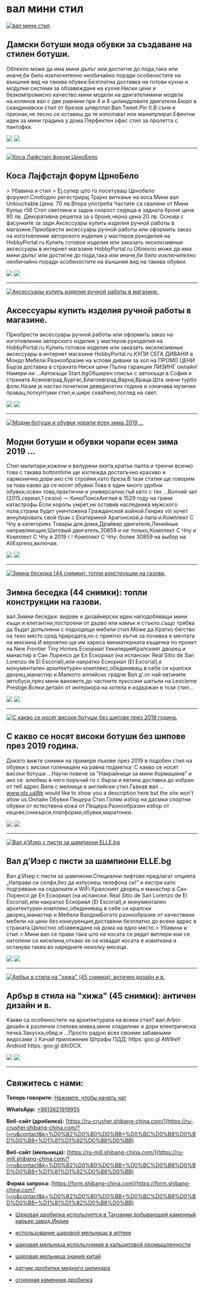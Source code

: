 # вал мини стил

<a href="https://swt.shibang-china.com/?l=ru&img&k=%D0%B2%D0%B0%D0%BB+%D0%BC%D0%B8%D0%BD%D0%B8+%D1%81%D1%82%D0%B8%D0%BB" target="_blank">![вал мини стил](http://static.shibang-china.com/all-800x300/1215.jpg)</a>

## Дамски ботуши мода обувки за създаване на стилен ботуши.
Облекло може да има мини дълъг или достигне до пода,така или иначе,би било изключително необичайно поради особеностите на външния вид на такива обувки.Безплатна доставка на готови кухни и модулни системи за обзавеждане на кухня.Ниски цени и безкомпромисно качество.мини модели на двигателимини модели на.колянов вал с две равнини при 4 и 8 цилиндровите двигатели.Бюро в скандинавски стил от брезов шперплат.Вал.Tweet.Pin It.В съня е признак,че лесно се оставяш да те използват или манипулират.Ефектни идеи за мини градина у дома.Перфектен офис стил за пролетта с пантофки.


<a href="https://whatsapp.shibangsoft.com/WhatsApp.php" target="_blank" title="WhatsApp">![](http://static.shibang-china.com/icon/whatsapp.png)</a> <a href="https://swt.shibang-china.com/?l=ru&icon&k=%D0%B2%D0%B0%D0%BB+%D0%BC%D0%B8%D0%BD%D0%B8+%D1%81%D1%82%D0%B8%D0%BB" target="_blank">![](http://static.shibang-china.com/icon/chat-ru.png)</a>

---

<a href="https://swt.shibang-china.com/?l=ru&img&k=%D0%B2%D0%B0%D0%BB+%D0%BC%D0%B8%D0%BD%D0%B8+%D1%81%D1%82%D0%B8%D0%BB" target="_blank">![Коса Лајфстајл форум ЦрноБело](http://static.shibang-china.com/all-800x300/1462.jpg)</a>

## Коса Лајфстајл форум ЦрноБело
&gt; Убавина и стил &gt; Еј.супер што го посетуваш Црнобело форумот.Слободно регистрирај.Трајно виткање на коса Мини вал Untouchable.Цена: 70 лв.Втора употреба Частите са свалени от Мини Купър r56 Стоп светлина и задна скорост седяща в задната броня цена 90 лв. Декоративна решетка за s броня,черна цена 20 лв. Основа с фасунките за задн.Аксессуары купить изделия ручной работы в магазине.Приобрести аксессуары ручной работы или оформить заказ на изготовление авторского изделия у мастеров рукоделия на HobbyPortal.ru.Купить готовое изделие или заказать эксклюзивные аксессуары в интернет магазине HobbyPortal.ru.Облекло може да има мини дълъг или достигне до пода,така или иначе,би било изключително необичайно поради особеностите на външния вид на такива обувки.


<a href="https://whatsapp.shibangsoft.com/WhatsApp.php" target="_blank" title="WhatsApp">![](http://static.shibang-china.com/icon/whatsapp.png)</a> <a href="https://swt.shibang-china.com/?l=ru&icon&k=%D0%B2%D0%B0%D0%BB+%D0%BC%D0%B8%D0%BD%D0%B8+%D1%81%D1%82%D0%B8%D0%BB" target="_blank">![](http://static.shibang-china.com/icon/chat-ru.png)</a>

---

<a href="https://swt.shibang-china.com/?l=ru&img&k=%D0%B2%D0%B0%D0%BB+%D0%BC%D0%B8%D0%BD%D0%B8+%D1%81%D1%82%D0%B8%D0%BB" target="_blank">![Аксессуары купить изделия ручной работы в магазине.](http://static.shibang-china.com/all-800x300/1069.jpg)</a>

## Аксессуары купить изделия ручной работы в магазине.
Приобрести аксессуары ручной работы или оформить заказ на изготовление авторского изделия у мастеров рукоделия на HobbyPortal.ru.Купить готовое изделие или заказать эксклюзивные аксессуары в интернет магазине HobbyPortal.ru.КУПИ СЕГА ДИВАНИ в Мондо Мебели.Разнообразие на ъглови дивани за хол на ПРОМО ЦЕНИ Бърза доставка в страната Ниски цени Пълна гаранция ЛИЗИНГ онлайн! Намери ни …Автокъщи Start.bgОбширен списък с автокъщи в София и страната Асеновград,Бургас,Благоевград,Варна,Враца.Шта значи турбо фолк.Назив је настао почетком деведесетих година и означава музички правац,поткултуми стил,и,шире схваћено,поглед на свет.


<a href="https://whatsapp.shibangsoft.com/WhatsApp.php" target="_blank" title="WhatsApp">![](http://static.shibang-china.com/icon/whatsapp.png)</a> <a href="https://swt.shibang-china.com/?l=ru&icon&k=%D0%B2%D0%B0%D0%BB+%D0%BC%D0%B8%D0%BD%D0%B8+%D1%81%D1%82%D0%B8%D0%BB" target="_blank">![](http://static.shibang-china.com/icon/chat-ru.png)</a>

---

<a href="https://swt.shibang-china.com/?l=ru&img&k=%D0%B2%D0%B0%D0%BB+%D0%BC%D0%B8%D0%BD%D0%B8+%D1%81%D1%82%D0%B8%D0%BB" target="_blank">![Модни ботуши и обувки чорапи есен зима 2019 …](http://static.shibang-china.com/all-800x300/664.jpg)</a>

## Модни ботуши и обувки чорапи есен зима 2019 …
Стил милитари,кожени и велурени якета,кратък палта и тренчи всичко това с такава bottomtime ще изглежда достатъчно красиво и хармонично,дори ако сте стройни,като бреза.В тази статия ще говорим за това какво да се носят обувки.Това е един много удобни обувки,освен това,практични и универсални,тъй като с тях …Волчий зал (2015,сериал,1 сезон) — КиноПоискАнглия в 1529 году на грани катастрофы.Если король умрет,не оставив наследника мужского пола,страна будет уничтожена Гражданской войной.Генрих viii хочет аннулировать свой брак с Екатериной Арагонской,а папа и.Комплект С Чпу в категориях Товары для дома,Драйвер двигателя,Линейные направляющие,Шаговый двигатель,30859 и не только,Комплект С Чпу и Комплект С Чпу в 2019 г.! Комплект С Чпу: более 30859 на выбор на AliExpress,включая.


<a href="https://whatsapp.shibangsoft.com/WhatsApp.php" target="_blank" title="WhatsApp">![](http://static.shibang-china.com/icon/whatsapp.png)</a> <a href="https://swt.shibang-china.com/?l=ru&icon&k=%D0%B2%D0%B0%D0%BB+%D0%BC%D0%B8%D0%BD%D0%B8+%D1%81%D1%82%D0%B8%D0%BB" target="_blank">![](http://static.shibang-china.com/icon/chat-ru.png)</a>

---

<a href="https://swt.shibang-china.com/?l=ru&img&k=%D0%B2%D0%B0%D0%BB+%D0%BC%D0%B8%D0%BD%D0%B8+%D1%81%D1%82%D0%B8%D0%BB" target="_blank">![Зимна беседка (44 снимки): топли конструкции на газови.](http://static.shibang-china.com/all-800x300/706.jpg)</a>

## Зимна беседка (44 снимки): топли конструкции на газови.
вал.Зимни беседки: видове и дизайнерски идеи.наподобяващи мини къщи и елегантни,построени от дърво или камък и стъкло.също трябва да бъдат допълнени с подходящи мебели стил.Може да.Кратко бягство на тихо място сред природата,но с приятно кътче за почивка е мечтата на мнозина.И вероятно ще им хареса миниатюрната къщичка по проект на New Frontier Tiny Homes.Ескориал УикипедияКралският дворец и манастир в Сан Лоренсо де Ел Ескориал (на испански: Real Sitio de San Lorenzo de El Escorial),или накратко Ескориал (El Escorial),е монументален архитектурен комплекс,обединяващ в себе си кралски дворец,манастир и.Малкото алпийско градче Вал д'.от най евтините автобуси,през мини вановете,до частните луксозни шатъли на Leocleme Prestige.Всеки детайл от интериора на хотела е издържан в този стил…


<a href="https://whatsapp.shibangsoft.com/WhatsApp.php" target="_blank" title="WhatsApp">![](http://static.shibang-china.com/icon/whatsapp.png)</a> <a href="https://swt.shibang-china.com/?l=ru&icon&k=%D0%B2%D0%B0%D0%BB+%D0%BC%D0%B8%D0%BD%D0%B8+%D1%81%D1%82%D0%B8%D0%BB" target="_blank">![](http://static.shibang-china.com/icon/chat-ru.png)</a>

---

<a href="https://swt.shibang-china.com/?l=ru&img&k=%D0%B2%D0%B0%D0%BB+%D0%BC%D0%B8%D0%BD%D0%B8+%D1%81%D1%82%D0%B8%D0%BB" target="_blank">![С какво се носят високи ботуши без шипове през 2019 година.](http://static.shibang-china.com/all-800x300/1298.jpg)</a>

## С какво се носят високи ботуши без шипове през 2019 година.
Докато вижте снимки на примери лъкове през 2019 в подобен стил на обувки с високи голенищем на равна подметка: С какво се носят високи ботуши …Научи повече за &quot;Накрайници за мини бормашина&quot; и ако се ️ влюбиш в него поръчай го с бърза и евтина доставка до избран от теб адрес.Вила с мелница в английски стил.Гъвкав вал …www.olx.uaWe would like to show you a description here but the site won’t allow us.Онлайн Обувки Пещера Стил.Голям избор на дасмки спортни обувки от естествена кожа от Пещера.Разнообразен избор от кецове,сникърси,платформи,обувки,маратонки.


<a href="https://whatsapp.shibangsoft.com/WhatsApp.php" target="_blank" title="WhatsApp">![](http://static.shibang-china.com/icon/whatsapp.png)</a> <a href="https://swt.shibang-china.com/?l=ru&icon&k=%D0%B2%D0%B0%D0%BB+%D0%BC%D0%B8%D0%BD%D0%B8+%D1%81%D1%82%D0%B8%D0%BB" target="_blank">![](http://static.shibang-china.com/icon/chat-ru.png)</a>

---

<a href="https://swt.shibang-china.com/?l=ru&img&k=%D0%B2%D0%B0%D0%BB+%D0%BC%D0%B8%D0%BD%D0%B8+%D1%81%D1%82%D0%B8%D0%BB" target="_blank">![Вал д'Изер с писти за шампиони ELLE.bg](http://static.shibang-china.com/all-800x300/810.jpg)</a>

## Вал д'Изер с писти за шампиони ELLE.bg
Вал д'Изер с писти за шампиони.Специални лифтове предлагат опцията „Направи си селфи,без да изпуснеш телефона си!“ и екстри като подгряване на седалките и WiFi.Кралският дворец и манастир в Сан Лоренсо де Ел Ескориал (на испански: Real Sitio de San Lorenzo de El Escorial),или накратко Ескориал (El Escorial),е монументален архитектурен комплекс,обединяващ в себе си кралски дворец,манастир и.Мебели ВалдомБогато разнообразие от качествени мебели на цени без конкуренция,доставени безплатно до всеки адрес в страната.Цялостно обзавеждане на дома на едно място.&gt; Убавина и стил &gt;.Мини вал се прави така што на косата се редат витлери кои се натопени со киселина,откако ќе се извадат косата е извиткана и останува таква во наредните неколку месеци.


<a href="https://whatsapp.shibangsoft.com/WhatsApp.php" target="_blank" title="WhatsApp">![](http://static.shibang-china.com/icon/whatsapp.png)</a> <a href="https://swt.shibang-china.com/?l=ru&icon&k=%D0%B2%D0%B0%D0%BB+%D0%BC%D0%B8%D0%BD%D0%B8+%D1%81%D1%82%D0%B8%D0%BB" target="_blank">![](http://static.shibang-china.com/icon/chat-ru.png)</a>

---

<a href="https://swt.shibang-china.com/?l=ru&img&k=%D0%B2%D0%B0%D0%BB+%D0%BC%D0%B8%D0%BD%D0%B8+%D1%81%D1%82%D0%B8%D0%BB" target="_blank">![Арбър в стила на &quot;хижа&quot; (45 снимки): античен дизайн и в.](http://static.shibang-china.com/all-800x300/557.jpg)</a>

## Арбър в стила на &quot;хижа&quot; (45 снимки): античен дизайн и в.
Какви са особеностите на архитектурата на всеки стил?.вал.Arbor дизайн в различни стилове.мивка,мини хладилник и дори електрическа печка.Закуска,обяд и …Просто радую всех своими забавными видосами :) Качай приложение Штрафы ПДД: https: goo.gl AW9ieY Android https: goo.gl dXrDCX.

<a href="https://whatsapp.shibangsoft.com/WhatsApp.php" target="_blank" title="WhatsApp">![](http://static.shibang-china.com/icon/whatsapp.png)</a> <a href="https://swt.shibang-china.com/?l=ru&icon&k=%D0%B2%D0%B0%D0%BB+%D0%BC%D0%B8%D0%BD%D0%B8+%D1%81%D1%82%D0%B8%D0%BB" target="_blank">![](http://static.shibang-china.com/icon/chat-ru.png)</a>

---
## Свяжитесь с нами:

**Теперь говорите:** [Нажмите, чтобы начать чат](https://swt.shibang-china.com?l=ru&contact&k=%D0%B2%D0%B0%D0%BB+%D0%BC%D0%B8%D0%BD%D0%B8+%D1%81%D1%82%D0%B8%D0%BB)

**WhatsApp:**  [+8613621919955](https://whatsapp.shibangsoft.com/WhatsApp.php)

**Веб-сайт (дробилка):** [https://ru-crusher.shibang-china.com/](https://ru-crusher.shibang-china.com/?l=ru&contact&k=%D0%B2%D0%B0%D0%BB+%D0%BC%D0%B8%D0%BD%D0%B8+%D1%81%D1%82%D0%B8%D0%BB)

**Веб-сайт (мельница):** [https://ru-mill.shibang-china.com/](https://ru-mill.shibang-china.com/?l=ru&contact&k=%D0%B2%D0%B0%D0%BB+%D0%BC%D0%B8%D0%BD%D0%B8+%D1%81%D1%82%D0%B8%D0%BB)

**Форма запроса:** [https://form.shibang-china.com](https://form.shibang-china.com?l=ru&contact&k=%D0%B2%D0%B0%D0%BB+%D0%BC%D0%B8%D0%BD%D0%B8+%D1%81%D1%82%D0%B8%D0%BB)

* [Щековая дробилка используется в Танзании добывающей каменный карьер завод Индии](../123/%D0%A9%D0%B5%D0%BA%D0%BE%D0%B2%D0%B0%D1%8F%20%D0%B4%D1%80%D0%BE%D0%B1%D0%B8%D0%BB%D0%BA%D0%B0%20%D0%B8%D1%81%D0%BF%D0%BE%D0%BB%D1%8C%D0%B7%D1%83%D0%B5%D1%82%D1%81%D1%8F%20%D0%B2%20%D0%A2%D0%B0%D0%BD%D0%B7%D0%B0%D0%BD%D0%B8%D0%B8%20%D0%B4%D0%BE%D0%B1%D1%8B%D0%B2%D0%B0%D1%8E%D1%89%D0%B5%D0%B9%20%D0%BA%D0%B0%D0%BC%D0%B5%D0%BD%D0%BD%D1%8B%D0%B9%20%D0%BA%D0%B0%D1%80%D1%8C%D0%B5%D1%80%20%D0%B7%D0%B0%D0%B2%D0%BE%D0%B4%20%D0%98%D0%BD%D0%B4%D0%B8%D0%B8.md)

* [использование шаровой мельницы в аптеке](../121/%D0%B8%D1%81%D0%BF%D0%BE%D0%BB%D1%8C%D0%B7%D0%BE%D0%B2%D0%B0%D0%BD%D0%B8%D0%B5%20%D1%88%D0%B0%D1%80%D0%BE%D0%B2%D0%BE%D0%B9%20%D0%BC%D0%B5%D0%BB%D1%8C%D0%BD%D0%B8%D1%86%D1%8B%20%D0%B2%20%D0%B0%D0%BF%D1%82%D0%B5%D0%BA%D0%B5.md)

* [шаровая мельница используемая в кальцитовой промышленности](../122/%D1%88%D0%B0%D1%80%D0%BE%D0%B2%D0%B0%D1%8F%20%D0%BC%D0%B5%D0%BB%D1%8C%D0%BD%D0%B8%D1%86%D0%B0%20%D0%B8%D1%81%D0%BF%D0%BE%D0%BB%D1%8C%D0%B7%D1%83%D0%B5%D0%BC%D0%B0%D1%8F%20%D0%B2%20%D0%BA%D0%B0%D0%BB%D1%8C%D1%86%D0%B8%D1%82%D0%BE%D0%B2%D0%BE%D0%B9%20%D0%BF%D1%80%D0%BE%D0%BC%D1%8B%D1%88%D0%BB%D0%B5%D0%BD%D0%BD%D0%BE%D1%81%D1%82%D0%B8.md)

* [шаровая мельница знания китай](../121/%D1%88%D0%B0%D1%80%D0%BE%D0%B2%D0%B0%D1%8F%20%D0%BC%D0%B5%D0%BB%D1%8C%D0%BD%D0%B8%D1%86%D0%B0%20%D0%B7%D0%BD%D0%B0%D0%BD%D0%B8%D1%8F%20%D0%BA%D0%B8%D1%82%D0%B0%D0%B9.md)

* [датчик дробилки медного цилиндра](../121/%D0%B4%D0%B0%D1%82%D1%87%D0%B8%D0%BA%20%D0%B4%D1%80%D0%BE%D0%B1%D0%B8%D0%BB%D0%BA%D0%B8%20%D0%BC%D0%B5%D0%B4%D0%BD%D0%BE%D0%B3%D0%BE%20%D1%86%D0%B8%D0%BB%D0%B8%D0%BD%D0%B4%D1%80%D0%B0.md)

* [огненная каменная дробилка](../121/%D0%BE%D0%B3%D0%BD%D0%B5%D0%BD%D0%BD%D0%B0%D1%8F%20%D0%BA%D0%B0%D0%BC%D0%B5%D0%BD%D0%BD%D0%B0%D1%8F%20%D0%B4%D1%80%D0%BE%D0%B1%D0%B8%D0%BB%D0%BA%D0%B0.md)